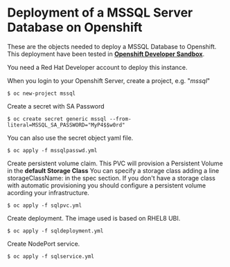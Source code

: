 # Deployment of a MSSQL Server Database on Openshift

These are the objects needed to deploy a MSSQL Database to Openshift.
This deployment have been tested in **[Openshift Developer Sandbox](https://console.redhat.com/openshift/sandbox)**.

You need a Red Hat Developer account to deploy this instance.

When you login to your Openshift Server, create a project, e.g. "*mssql*"
```
$ oc new-project mssql
```
Create a secret with SA Password
```
$ oc create secret generic mssql --from-literal=MSSQL_SA_PASSWORD="MyP4$$w0rd"
```
You can also use the secret object yaml file.
```
$ oc apply -f mssqlpasswd.yml
```
Create persistent volume claim. This PVC will provision a Persistent Volume in the **default Storage Class**
You can specify a storage class adding a line   storageClassName: <name-of-storage-class> in the spec section.
If you don't have a storage class with automatic provisioning you should configure a persistent volume acording 
your infrastructure.

```
$ oc apply -f sqlpvc.yml
```
Create deployment. The image used is based on RHEL8 UBI.
```
$ oc apply -f sqldeployment.yml
```
Create NodePort service.
```
$ oc apply -f sqlservice.yml
```